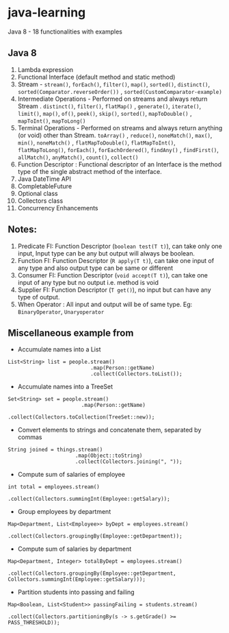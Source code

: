 # java-learning

Java 8 - 18 functionalities with examples

## Java 8

1. Lambda expression
2. Functional Interface (default method and static method)
3. Stream - `stream()`, `forEach()`, `filter()`, `map()`, `sorted()`, `distinct()`, `sorted(Comparator.reverseOrder())`
   , `sorted(CustomComparator-example)`
4. Intermediate Operations - Performed on streams and always return Stream <T>. `distinct()`, `filter()`, `flatMap()`
   , `generate()`, `iterate()`, `limit()`, `map()`, `of()`, `peek()`, `skip()`, `sorted()`, `mapToDouble()`
   , `mapToInt()`, `mapToLong()`
5. Terminal Operations - Performed on streams and always return anything (or void) other than Stream. `toArray()`
   , `reduce()`, `noneMatch()`, `max()`, `min()`, `noneMatch()`
   , `flatMapToDouble()`, `flatMapToInt()`, `flatMapToLong()`, `forEach()`, `forEachOrdered()`, `findAny()`
   , `findFirst()`, `allMatch()`, `anyMatch()`, `count()`, `collect()`
6. Function Descriptor : Functional descriptor of an Interface is the method type of the single abstract method of the interface.
7. Java DateTime API
8. CompletableFuture
9. Optional class
10. Collectors class
11. Concurrency Enhancements

## Notes:
1. Predicate FI: Function Descriptor (`boolean test(T t)`), can take only one input, Input type can be any but output will always be boolean.
2. Function FI: Function Descriptor (`R apply(T t)`), can take one input of any type and also output type can be same or different
3. Consumer FI: Function Descriptor (`void accept(T t)`), can take one input of any type but no output i.e. method is void
4. Supplier FI: Function Descriptor (`T get()`), no input but can have any type of output.
5. When Operator : All input and output will be of same type. Eg: `BinaryOperator`, `Unaryoperator`

## Miscellaneous example from

- Accumulate names into a List

```
List<String> list = people.stream()
                           .map(Person::getName)
                           .collect(Collectors.toList());
```

- Accumulate names into a TreeSet

```
Set<String> set = people.stream()
                        .map(Person::getName)
                        .collect(Collectors.toCollection(TreeSet::new));

```

- Convert elements to strings and concatenate them, separated by commas

```
String joined = things.stream()
                      .map(Object::toString)
                      .collect(Collectors.joining(", "));
```

- Compute sum of salaries of employee

```
int total = employees.stream()
                     .collect(Collectors.summingInt(Employee::getSalary));
```

- Group employees by department

```
Map<Department, List<Employee>> byDept = employees.stream()
                                                  .collect(Collectors.groupingBy(Employee::getDepartment));
```

- Compute sum of salaries by department

```
Map<Department, Integer> totalByDept = employees.stream()
                                                .collect(Collectors.groupingBy(Employee::getDepartment, Collectors.summingInt(Employee::getSalary)));
```           

- Partition students into passing and failing

```
Map<Boolean, List<Student>> passingFailing = students.stream()
                                                     .collect(Collectors.partitioningBy(s -> s.getGrade() >= PASS_THRESHOLD));
```